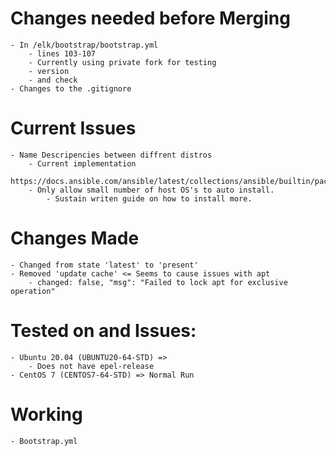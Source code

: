 # Changes needed before Merging
	- In /elk/bootstrap/bootstrap.yml
		- lines 103-107
		- Currently using private fork for testing
		- version 
		- and check
	- Changes to the .gitignore 

# Current Issues
	- Name Descripencies between diffrent distros
		- Current implementation 
		https://docs.ansible.com/ansible/latest/collections/ansible/builtin/package_module.html
		- Only allow small number of host OS's to auto install.
			- Sustain writen guide on how to install more.

# Changes Made
	- Changed from state 'latest' to 'present'
	- Removed 'update cache' <= Seems to cause issues with apt 
		- changed: false, "msg": "Failed to lock apt for exclusive operation"

# Tested on and Issues:
	- Ubuntu 20.04 (UBUNTU20-64-STD) => 
		- Does not have epel-release
	- CentOS 7 (CENTOS7-64-STD) => Normal Run

# Working
	- Bootstrap.yml